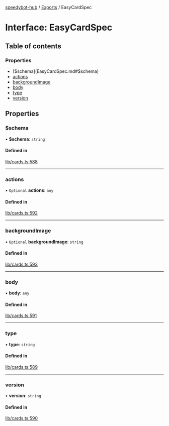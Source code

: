[speedybot-hub](../README.md) / [Exports](../modules.md) / EasyCardSpec

# Interface: EasyCardSpec

## Table of contents

### Properties

- [$schema](EasyCardSpec.md#$schema)
- [actions](EasyCardSpec.md#actions)
- [backgroundImage](EasyCardSpec.md#backgroundimage)
- [body](EasyCardSpec.md#body)
- [type](EasyCardSpec.md#type)
- [version](EasyCardSpec.md#version)

## Properties

### $schema

• **$schema**: `string`

#### Defined in

[lib/cards.ts:588](https://github.com/valgaze/speedybot-hub/blob/c3263c6/src/lib/cards.ts#L588)

___

### actions

• `Optional` **actions**: `any`

#### Defined in

[lib/cards.ts:592](https://github.com/valgaze/speedybot-hub/blob/c3263c6/src/lib/cards.ts#L592)

___

### backgroundImage

• `Optional` **backgroundImage**: `string`

#### Defined in

[lib/cards.ts:593](https://github.com/valgaze/speedybot-hub/blob/c3263c6/src/lib/cards.ts#L593)

___

### body

• **body**: `any`

#### Defined in

[lib/cards.ts:591](https://github.com/valgaze/speedybot-hub/blob/c3263c6/src/lib/cards.ts#L591)

___

### type

• **type**: `string`

#### Defined in

[lib/cards.ts:589](https://github.com/valgaze/speedybot-hub/blob/c3263c6/src/lib/cards.ts#L589)

___

### version

• **version**: `string`

#### Defined in

[lib/cards.ts:590](https://github.com/valgaze/speedybot-hub/blob/c3263c6/src/lib/cards.ts#L590)
